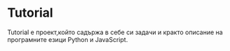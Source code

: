 # Tutorial
Tutorial е проект,който садържа в себе си задачи и кракто описание на програмните езици Python и JavaScript.
